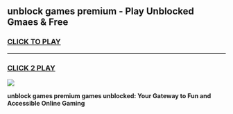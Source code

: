 
## unblock games premium - Play Unblocked Gmaes & Free
<h3>
<a href="https://news.freeplayer.one?title=unblock_games_premium&ref=16F">CLICK TO PLAY</a></h3>
<hr>

<h3>
<a href="https://news.freeplayer.one?title=unblock_games_premium&ref=16F">CLICK 2 PLAY</a>
  
</h3>

<a href="https://news.freeplayer.one?title=unblock_games_premium&ref=16F/"><img src="https://clearcache.store/games.png"></a>


**unblock games premium games unblocked: Your Gateway to Fun and Accessible Online Gaming**
